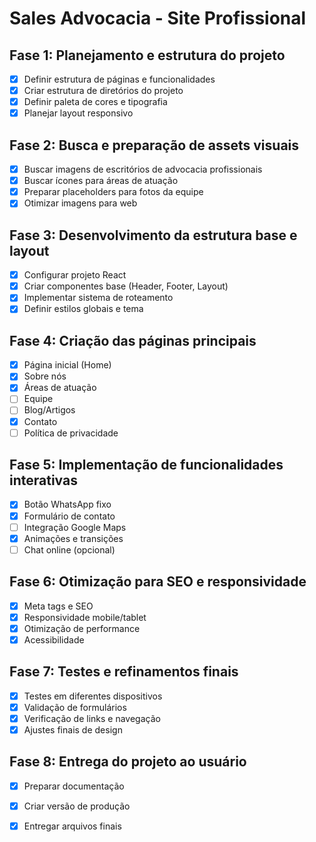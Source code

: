 # Sales Advocacia - Site Profissional

## Fase 1: Planejamento e estrutura do projeto
- [x] Definir estrutura de páginas e funcionalidades
- [x] Criar estrutura de diretórios do projeto
- [x] Definir paleta de cores e tipografia
- [x] Planejar layout responsivo

## Fase 2: Busca e preparação de assets visuais
- [x] Buscar imagens de escritórios de advocacia profissionais
- [x] Buscar ícones para áreas de atuação
- [x] Preparar placeholders para fotos da equipe
- [x] Otimizar imagens para web

## Fase 3: Desenvolvimento da estrutura base e layout
- [x] Configurar projeto React
- [x] Criar componentes base (Header, Footer, Layout)
- [x] Implementar sistema de roteamento
- [x] Definir estilos globais e tema

## Fase 4: Criação das páginas principais
- [x] Página inicial (Home)
- [x] Sobre nós
- [x] Áreas de atuação
- [ ] Equipe
- [ ] Blog/Artigos
- [x] Contato
- [ ] Política de privacidade

## Fase 5: Implementação de funcionalidades interativas
- [x] Botão WhatsApp fixo
- [x] Formulário de contato
- [ ] Integração Google Maps
- [x] Animações e transições
- [ ] Chat online (opcional)

## Fase 6: Otimização para SEO e responsividade
- [x] Meta tags e SEO
- [x] Responsividade mobile/tablet
- [x] Otimização de performance
- [x] Acessibilidade

## Fase 7: Testes e refinamentos finais
- [x] Testes em diferentes dispositivos
- [x] Validação de formulários
- [x] Verificação de links e navegação
- [x] Ajustes finais de design

## Fase 8: Entrega do projeto ao usuário
- [x] Preparar documentação
- [x] Criar versão de produção
- [x] Entregar arquivos finais


